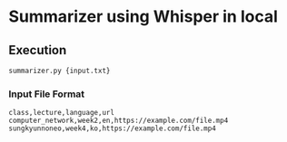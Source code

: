 # Summarizer using Whisper in local

## Execution
```bash
summarizer.py {input.txt}
```

### Input File Format
```
class,lecture,language,url
computer_network,week2,en,https://example.com/file.mp4
sungkyunnoneo,week4,ko,https://example.com/file.mp4
```
